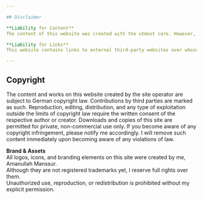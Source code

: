 ```yaml
---

## Disclaimer

**Liability for Content**  
The content of this website was created with the utmost care. However, no liability can be assumed for the accuracy, completeness, and timeliness of the content. As a service provider, I am responsible for my own content on these pages in accordance with Section 7 (1) of the German Telemedia Act (TMG). However, according to Sections 8 to 10 of the German Telemedia Act (TMG), I am not obligated to monitor transmitted or stored third-party information or to investigate circumstances that indicate illegal activity. Legal obligations to remove or block the use of information remain unaffected. In this case, liability is only possible at the time of knowledge about a specific violation of law. Upon notification of such violations, I will remove this content immediately.  

**Liability for Links**  
This website contains links to external third-party websites over whose content I have no influence. Therefore, I cannot accept any liability for this third-party content. The respective provider or operator is always responsible for the content of the linked pages. If I become aware of any violations of law, I will remove such links immediately.

---
```


## Copyright

The content and works on this website created by the site operator are subject to German copyright law. Contributions by third parties are marked as such. Reproduction, editing, distribution, and any type of exploitation outside the limits of copyright law require the written consent of the respective author or creator. Downloads and copies of this site are permitted for private, non-commercial use only. If you become aware of any copyright infringement, please notify me accordingly. I will remove such content immediately upon becoming aware of any violations of law.

**Brand & Assets**  
All logos, icons, and branding elements on this site were created by me, Amanullah Manssur.  
Although they are not registered trademarks yet, I reserve full rights over them.  
Unauthorized use, reproduction, or redistribution is prohibited without my explicit permission.
